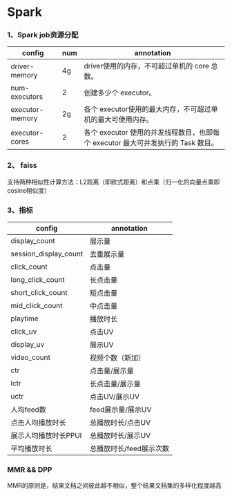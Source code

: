 # Spark
### 1、Spark job资源分配

|config|num|annotation|
|--------|--------|--------|
|driver-memory	|4g	|driver使用的内存，不可超过单机的 core 总数。
|num-executors	|2 |创建多少个 executor。
|executor-memory	|2g	|各个 executor使用的最大内存，不可超过单机的最大可使用内存。
|executor-cores	|2	|各个 executor 使用的并发线程数目，也即每个 executor 最大可并发执行的 Task 数目。

### 2、 faiss

支持两种相似性计算方法：L2距离（即欧式距离）和点乘（归一化的向量点乘即cosine相似度）



### 3、指标
|config|annotation|
|--------|--------|
display_count |  展示量
session_display_count  | 去重展示量
click_count   |	点击量
long_click_count|长点击量
short_click_count|短点击量
mid_click_count |中点击量
playtime | 播放时长
click_uv| 点击UV
display_uv | 展示UV
video_count	| 视频个数（新加）
ctr	 | 点击量/展示量
lctr	 | 长点击量/展示量
uctr | 	点击UV/展示UV
人均feed数	 | feed展示量/展示UV
点击人均播放时长 | 	总播放时长/点击UV
展示人均播放时长PPUI | 	总播放时长/展示UV
平均播放时长	 | 总播放时长/feed展示次数

### MMR && DPP


MMR的原则是，结果文档之间彼此越不相似，整个结果文档集的多样化程度越高


